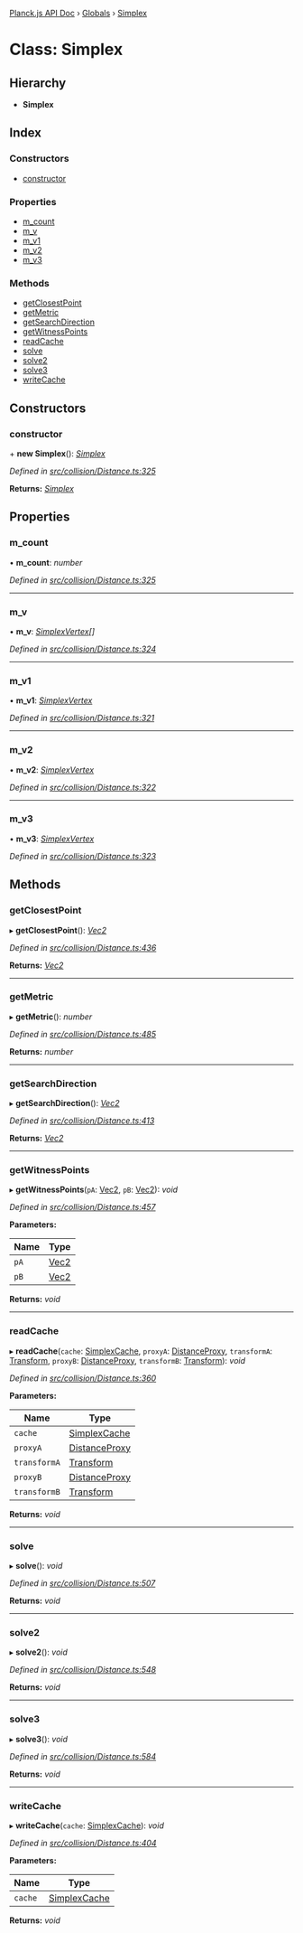 [Planck.js API Doc](../README.md) › [Globals](../globals.md) › [Simplex](simplex.md)

# Class: Simplex

## Hierarchy

* **Simplex**

## Index

### Constructors

* [constructor](simplex.md#constructor)

### Properties

* [m_count](simplex.md#m_count)
* [m_v](simplex.md#m_v)
* [m_v1](simplex.md#m_v1)
* [m_v2](simplex.md#m_v2)
* [m_v3](simplex.md#m_v3)

### Methods

* [getClosestPoint](simplex.md#getclosestpoint)
* [getMetric](simplex.md#getmetric)
* [getSearchDirection](simplex.md#getsearchdirection)
* [getWitnessPoints](simplex.md#getwitnesspoints)
* [readCache](simplex.md#readcache)
* [solve](simplex.md#solve)
* [solve2](simplex.md#solve2)
* [solve3](simplex.md#solve3)
* [writeCache](simplex.md#writecache)

## Constructors

###  constructor

\+ **new Simplex**(): *[Simplex](simplex.md)*

*Defined in [src/collision/Distance.ts:325](https://github.com/shakiba/planck.js/blob/acc3bd8/src/collision/Distance.ts#L325)*

**Returns:** *[Simplex](simplex.md)*

## Properties

###  m_count

• **m_count**: *number*

*Defined in [src/collision/Distance.ts:325](https://github.com/shakiba/planck.js/blob/acc3bd8/src/collision/Distance.ts#L325)*

___

###  m_v

• **m_v**: *[SimplexVertex](simplexvertex.md)[]*

*Defined in [src/collision/Distance.ts:324](https://github.com/shakiba/planck.js/blob/acc3bd8/src/collision/Distance.ts#L324)*

___

###  m_v1

• **m_v1**: *[SimplexVertex](simplexvertex.md)*

*Defined in [src/collision/Distance.ts:321](https://github.com/shakiba/planck.js/blob/acc3bd8/src/collision/Distance.ts#L321)*

___

###  m_v2

• **m_v2**: *[SimplexVertex](simplexvertex.md)*

*Defined in [src/collision/Distance.ts:322](https://github.com/shakiba/planck.js/blob/acc3bd8/src/collision/Distance.ts#L322)*

___

###  m_v3

• **m_v3**: *[SimplexVertex](simplexvertex.md)*

*Defined in [src/collision/Distance.ts:323](https://github.com/shakiba/planck.js/blob/acc3bd8/src/collision/Distance.ts#L323)*

## Methods

###  getClosestPoint

▸ **getClosestPoint**(): *[Vec2](vec2.md)*

*Defined in [src/collision/Distance.ts:436](https://github.com/shakiba/planck.js/blob/acc3bd8/src/collision/Distance.ts#L436)*

**Returns:** *[Vec2](vec2.md)*

___

###  getMetric

▸ **getMetric**(): *number*

*Defined in [src/collision/Distance.ts:485](https://github.com/shakiba/planck.js/blob/acc3bd8/src/collision/Distance.ts#L485)*

**Returns:** *number*

___

###  getSearchDirection

▸ **getSearchDirection**(): *[Vec2](vec2.md)*

*Defined in [src/collision/Distance.ts:413](https://github.com/shakiba/planck.js/blob/acc3bd8/src/collision/Distance.ts#L413)*

**Returns:** *[Vec2](vec2.md)*

___

###  getWitnessPoints

▸ **getWitnessPoints**(`pA`: [Vec2](vec2.md), `pB`: [Vec2](vec2.md)): *void*

*Defined in [src/collision/Distance.ts:457](https://github.com/shakiba/planck.js/blob/acc3bd8/src/collision/Distance.ts#L457)*

**Parameters:**

Name | Type |
------ | ------ |
`pA` | [Vec2](vec2.md) |
`pB` | [Vec2](vec2.md) |

**Returns:** *void*

___

###  readCache

▸ **readCache**(`cache`: [SimplexCache](simplexcache.md), `proxyA`: [DistanceProxy](distanceproxy.md), `transformA`: [Transform](transform.md), `proxyB`: [DistanceProxy](distanceproxy.md), `transformB`: [Transform](transform.md)): *void*

*Defined in [src/collision/Distance.ts:360](https://github.com/shakiba/planck.js/blob/acc3bd8/src/collision/Distance.ts#L360)*

**Parameters:**

Name | Type |
------ | ------ |
`cache` | [SimplexCache](simplexcache.md) |
`proxyA` | [DistanceProxy](distanceproxy.md) |
`transformA` | [Transform](transform.md) |
`proxyB` | [DistanceProxy](distanceproxy.md) |
`transformB` | [Transform](transform.md) |

**Returns:** *void*

___

###  solve

▸ **solve**(): *void*

*Defined in [src/collision/Distance.ts:507](https://github.com/shakiba/planck.js/blob/acc3bd8/src/collision/Distance.ts#L507)*

**Returns:** *void*

___

###  solve2

▸ **solve2**(): *void*

*Defined in [src/collision/Distance.ts:548](https://github.com/shakiba/planck.js/blob/acc3bd8/src/collision/Distance.ts#L548)*

**Returns:** *void*

___

###  solve3

▸ **solve3**(): *void*

*Defined in [src/collision/Distance.ts:584](https://github.com/shakiba/planck.js/blob/acc3bd8/src/collision/Distance.ts#L584)*

**Returns:** *void*

___

###  writeCache

▸ **writeCache**(`cache`: [SimplexCache](simplexcache.md)): *void*

*Defined in [src/collision/Distance.ts:404](https://github.com/shakiba/planck.js/blob/acc3bd8/src/collision/Distance.ts#L404)*

**Parameters:**

Name | Type |
------ | ------ |
`cache` | [SimplexCache](simplexcache.md) |

**Returns:** *void*
